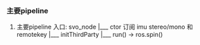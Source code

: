 ### 主要pipeline

1. 主要pipeline
   入口: svo_node
   |___ ctor 订阅 imu stereo/mono 和 remotekey
   |___ initThirdParty
   |___ run() -> ros.spin()